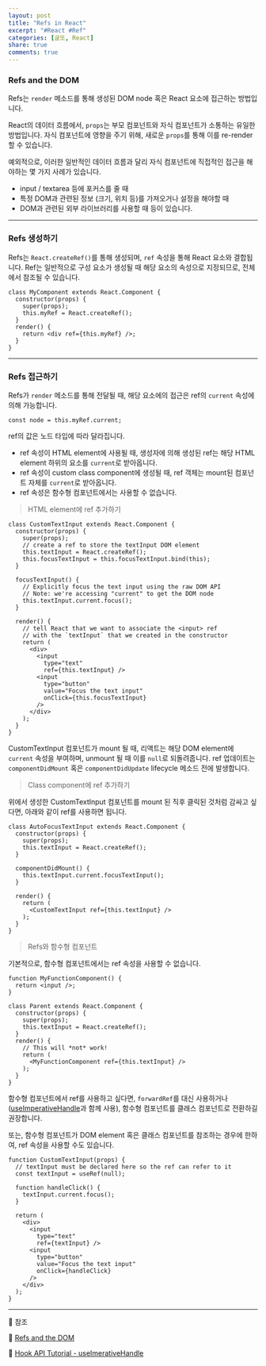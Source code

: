 ```yaml
---
layout: post
title: "Refs in React"
excerpt: "#React #Ref"
categories: [글또, React]
share: true
comments: true
---
```


### Refs and the DOM

Refs는 `render` 메소드를 통해 생성된 DOM node 혹은 React 요소에 접근하는 방법입니다.

React의 데이터 흐름에서, `props`는 부모 컴포넌트와 자식 컴포넌트가 소통하는 유일한 방법입니다. 자식 컴포넌트에 영향을 주기 위해, 새로운  `props`를 통해 이를 re-render 할 수 있습니다.

예외적으로, 이러한 일반적인 데이터 흐름과 달리 자식 컴포넌트에 직접적인 접근을 해야하는 몇 가지 사례가 있습니다.
- input / textarea 등에 포커스를 줄 때
- 특정 DOM과 관련된 정보 (크기, 위치 등)를 가져오거나 설정을 해야할 때
- DOM과 관련된 외부 라이브러리를 사용할 때
등이 있습니다.

---

### Refs 생성하기

Refs는 `React.createRef()`를 통해 생성되며, `ref` 속성을 통해 React 요소와 결합됩니다. Ref는 일반적으로 구성 요소가 생성될 때 해당 요소의 속성으로 지정되므로, 전체에서 참조될 수 있습니다.

```
class MyComponent extends React.Component {
  constructor(props) {
    super(props);
    this.myRef = React.createRef();
  }
  render() {
    return <div ref={this.myRef} />;
  }
}
```

---

### Refs 접근하기

Refs가 `render` 메소드를 통해 전달될 때, 해당 요소에의 접근은 ref의 `current` 속성에 의해 가능합니다.

`const node = this.myRef.current;`

ref의 값은 노드 타입에 따라 달라집니다.

- ref 속성이 HTML element에 사용될 때, 생성자에 의해 생성된 ref는 해당 HTML element 하위의 요소를 `current`로 받아옵니다.
- ref 속성이 custom class component에 생성될 때, ref 객체는 mount된 컴포넌트 자체를 `current`로 받아옵니다.
- ref 속성은 함수형 컴포넌트에서는 사용할 수 없습니다.

> HTML element에 ref 추가하기

```
class CustomTextInput extends React.Component {
  constructor(props) {
    super(props);
    // create a ref to store the textInput DOM element
    this.textInput = React.createRef();
    this.focusTextInput = this.focusTextInput.bind(this);
  }

  focusTextInput() {
    // Explicitly focus the text input using the raw DOM API
    // Note: we're accessing "current" to get the DOM node
    this.textInput.current.focus();
  }

  render() {
    // tell React that we want to associate the <input> ref
    // with the `textInput` that we created in the constructor
    return (
      <div>
        <input
          type="text"
          ref={this.textInput} />
        <input
          type="button"
          value="Focus the text input"
          onClick={this.focusTextInput}
        />
      </div>
    );
  }
}
```

CustomTextInput 컴포넌트가 mount 될 때, 리액트는 해당 DOM element에 `current` 속성을 부여하며, unmount 될 때 이를 `null`로 되돌려줍니다. ref 업데이트는 `componentDidMount` 혹은 `componentDidUpdate` lifecycle 메소드 전에 발생합니다.


> Class component에 ref 추가하기

위에서 생성한 CustomTextInput 컴포넌트를 mount 된 직후 클릭된 것처럼 감싸고 싶다면, 아래와 같이 ref를 사용하면 됩니다.

```
class AutoFocusTextInput extends React.Component {
  constructor(props) {
    super(props);
    this.textInput = React.createRef();
  }

  componentDidMount() {
    this.textInput.current.focusTextInput();
  }

  render() {
    return (
      <CustomTextInput ref={this.textInput} />
    );
  }
}
```

> Refs와 함수형 컴포넌트

기본적으로, 함수형 컴포넌트에서는 ref 속성을 사용할 수 없습니다.

```
function MyFunctionComponent() {
  return <input />;
}

class Parent extends React.Component {
  constructor(props) {
    super(props);
    this.textInput = React.createRef();
  }
  render() {
    // This will *not* work!
    return (
      <MyFunctionComponent ref={this.textInput} />
    );
  }
}
```

함수형 컴포넌트에서 ref를 사용하고 싶다면, `forwardRef`를 대신 사용하거나 ([useImperativeHandle](https://reactjs.org/docs/hooks-reference.html#useimperativehandle)과 함께 사용), 함수형 컴포넌트를 클래스 컴포넌트로 전환하길 권장합니다.

또는, 함수형 컴포넌트가 DOM element 혹은 클래스 컴포넌트를 참조하는 경우에 한하여, ref 속성을 사용할 수도 있습니다.

```
function CustomTextInput(props) {
  // textInput must be declared here so the ref can refer to it
  const textInput = useRef(null);

  function handleClick() {
    textInput.current.focus();
  }

  return (
    <div>
      <input
        type="text"
        ref={textInput} />
      <input
        type="button"
        value="Focus the text input"
        onClick={handleClick}
      />
    </div>
  );
}
```

---

🔗 참조

📌 [Refs and the DOM](https://reactjs.org/docs/refs-and-the-dom.html#legacy-api-string-refs)

📌 [Hook API Tutorial - useImerativeHandle](https://reactjs.org/docs/hooks-reference.html#useimperativehandle)
